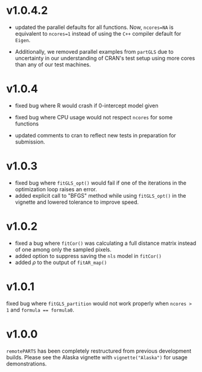 # v1.0.4.2

* updated the parallel defaults for all functions. Now, `ncores=NA` is equivalent to `ncores=1` instead of using
the `C++` compiler default for `Eigen`.

* Additionally, we removed parallel examples from `partGLS` due to uncertainty in our understanding of CRAN's
test setup using more cores than any of our test machines.


# v1.0.4

* fixed bug where R would crash if 0-intercept model given

* fixed bug where CPU usage would not respect `ncores` for some functions

* updated comments to cran to reflect new tests in preparation for submission.

# v1.0.3
* fixed bug where `fitGLS_opt()` would fail if one of the iterations in the 
optimization loop raises an error.
* added explicit call to "BFGS" method while using `fitGLS_opt()` in the 
vignette and lowered tolerance to improve speed.

# v1.0.2

* fixed a bug where `fitCor()` was calculating a full distance matrix instead
of one among only the sampled pixels.
* added option to suppress saving the `nls` model in `fitCor()`
* added $\rho$ to the output of `fitAR_map()`

# v1.0.1

fixed bug where `fitGLS_partition` would not work properly when `ncores > 1` and
`formula == formula0`. 

# v1.0.0

`remotePARTS` has been completely restructured from previous development builds. 
Please see the Alaska vignette with `vignette("Alaska")` for usage demonstrations. 
